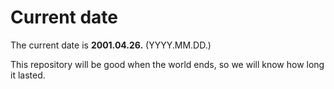 # Current date

The current date is **2001.04.26.** (YYYY.MM.DD.)

This repository will be good when the world ends, so we will know how long it lasted.